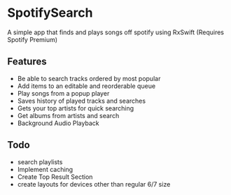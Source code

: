 # SpotifySearch
A simple app that finds and plays songs off spotify using RxSwift
(Requires Spotify Premium)

## Features
* Be able to search tracks ordered by most popular
* Add items to an editable and reorderable queue
* Play songs from a popup player
* Saves history of played tracks and searches
* Gets your top artists for quick searching 
* Get albums from artists and search
* Background Audio Playback

## Todo
* search playlists
* Implement caching
* Create Top Result Section
* create layouts for devices other than regular 6/7 size
